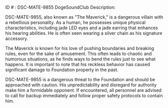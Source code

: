 ID # : DSC-MATE-9855
DogeSoundClub Description:

DSC-MATE-9855, also known as "The Maverick," is a dangerous villain with a rebellious personality. As a human, he possesses unique physical characteristics, including jade LED eyes and a jade earring that enhances his hearing abilities. He is often seen wearing a silver chain as his signature accessory.

The Maverick is known for his love of pushing boundaries and breaking rules, even for the sake of amusement. This often leads to chaotic and humorous situations, as he finds ways to bend the rules just to see what happens. It is important to note that his reckless behavior has caused significant damage to Foundation property in the past.

DSC-MATE-9855 is a dangerous threat to the Foundation and should be approached with caution. His unpredictability and disregard for authority make him a formidable opponent. If encountered, all personnel are advised to call for backup immediately and follow proper safety protocols to contain him.